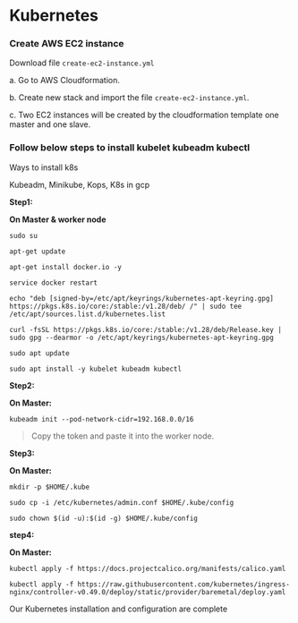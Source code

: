 # Kubernetes

### Create AWS EC2 instance

Download file `create-ec2-instance.yml`

a. Go to AWS Cloudformation.

b. Create new stack and import the file `create-ec2-instance.yml`.

c. Two EC2 instances will be created by the cloudformation template one master and one slave.



### Follow below steps to install kubelet kubeadm kubectl

Ways to install k8s

Kubeadm, Minikube, Kops, K8s in gcp


**Step1:**

**On Master & worker node**

```
sudo su

apt-get update  

apt-get install docker.io -y

service docker restart  

echo "deb [signed-by=/etc/apt/keyrings/kubernetes-apt-keyring.gpg] https://pkgs.k8s.io/core:/stable:/v1.28/deb/ /" | sudo tee /etc/apt/sources.list.d/kubernetes.list

curl -fsSL https://pkgs.k8s.io/core:/stable:/v1.28/deb/Release.key | sudo gpg --dearmor -o /etc/apt/keyrings/kubernetes-apt-keyring.gpg

sudo apt update

sudo apt install -y kubelet kubeadm kubectl
```

**Step2:**

**On Master:**

  ```kubeadm init --pod-network-cidr=192.168.0.0/16```
   
   >Copy the token and paste it into the worker node.
   
**Step3:**

**On Master:**

```
mkdir -p $HOME/.kube
    
sudo cp -i /etc/kubernetes/admin.conf $HOME/.kube/config
    
sudo chown $(id -u):$(id -g) $HOME/.kube/config
```

**step4:**

**On Master:**

```
kubectl apply -f https://docs.projectcalico.org/manifests/calico.yaml

kubectl apply -f https://raw.githubusercontent.com/kubernetes/ingress-nginx/controller-v0.49.0/deploy/static/provider/baremetal/deploy.yaml
```


Our Kubernetes installation and configuration are complete
